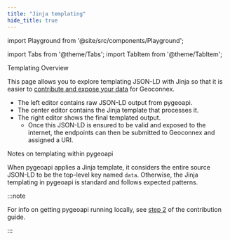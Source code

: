```yaml
---
title: "Jinja templating"
hide_title: true
---
```


import Playground from '@site/src/components/Playground';


import Tabs from '@theme/Tabs';
import TabItem from '@theme/TabItem';

<Tabs>
<TabItem value="play" label="Playground" default>
<Playground/>
</TabItem>
<TabItem value="help" label="Help and Background Info" >

<!-- bigger but not ## because otherwise ## will show up in the heading when the tab isn't in focus -->
<div style={{fontSize: "1.5em", fontWeight: "bold", margin: "1em 0 0.5em 0"}}>
Templating Overview
</div>

This page allows you to explore templating JSON-LD with Jinja so that it is easier to [contribute and expose your data](/docs/contributing/overview.md) for Geoconnex.
 
- The left editor contains raw JSON-LD output from pygeoapi. 
- The center editor contains the Jinja template that processes it.
- The right editor shows the final templated output. 
    - Once this JSON-LD is ensured to be valid and exposed to the internet, the endpoints can then be submitted to Geoconnex and assigned a URI.

<div style={{fontSize: "1.0em", fontWeight: "bold", margin: "1em 0 0.5em 0"}}>
Notes on templating within pygeoapi
</div>

When pygeoapi applies a Jinja template, it considers the entire source JSON-LD to be the top-level key named `data`. Otherwise, the Jinja templating in pygeoapi is standard and follows expected patterns.

:::note

For info on getting pygeoapi running locally, see [step 2](/contributing/step-2/pygeoapi/deployment) of the contribution guide.

:::

</TabItem>
</Tabs>